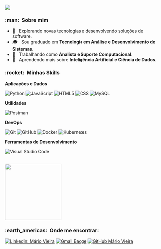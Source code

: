 ![](https://komarev.com/ghpvc/?username=maviei&color=006bed)

<h3> :man: &nbsp;Sobre mim </h3>

- 🤔 &nbsp; Explorando novas tecnologias e desenvolvendo soluções de software.
- 🎓 &nbsp; Sou graduado em **Tecnologia em Análise e Desenvolvimento de Sistemas**.
- 💼 &nbsp; Trabalhando como **Analista e Suporte Computacional**.
- 🌱 &nbsp; Aprendendo mais sobre **Inteligência Artificial e Ciência de Dados**.

<h3> :rocket: &nbsp;Minhas Skills </h3>

**Aplicações e Dados**

  ![Python](https://img.shields.io/badge/-Python-333333?style=flat&logo=python)
  ![JavaScript](https://img.shields.io/badge/-JavaScript-333333?style=flat&logo=javascript)
  ![HTML5](https://img.shields.io/badge/-HTML5-333333?style=flat&logo=HTML5)
  ![CSS](https://img.shields.io/badge/-CSS-333333?style=flat&logo=CSS3&logoColor=1572B6)
  ![MySQL](https://img.shields.io/badge/-MySQL-333333?style=flat&logo=mysql)

**Utilidades**

  ![Postman](https://img.shields.io/badge/-Postman-333333?style=flat&logo=postman)

**DevOps**

  ![Git](https://img.shields.io/badge/-Git-333333?style=flat&logo=git)
  ![GitHub](https://img.shields.io/badge/-GitHub-333333?style=flat&logo=github)
  ![Docker](https://img.shields.io/badge/-Docker-333333?style=flat&logo=docker)
  ![Kubernetes](https://img.shields.io/badge/-Kubernetes-333333?style=flat&logo=kubernetes)

**Ferramentas de Desenvolvimento**

  ![Visual Studio Code](https://img.shields.io/badge/-Visual%20Studio%20Code-333333?style=flat&logo=visual-studio-code&logoColor=007ACC)

<br/>

<a href="https://github.com/maviei">
  <img height="180em" src="https://github-readme-stats.vercel.app/api?username=maviei&theme=dracula&show_icons=true" />
</a>

<br/>

<h3> :earth_americas: &nbsp;Onde me encontrar: </h3> 

[![Linkedin: Mário Vieira](https://img.shields.io/badge/-maviei-blue?style=flat-square&logo=Linkedin&logoColor=white&link=https://www.linkedin.com/in/maviei/?lipi=urn%3Ali%3Apage%3Ad_flagship3_feed%3BrN4CcrFsTUS%2FwoCAaHgadA%3D%3D)](https://www.linkedin.com/in/maviei/?lipi=urn%3Ali%3Apage%3Ad_flagship3_feed%3BrN4CcrFsTUS%2FwoCAaHgadA%3D%3D)
[![Gmail Badge](https://img.shields.io/badge/-contato@mariovieira.com.br-006bed?style=flat-square&logo=Gmail&logoColor=white&link=mailto:contato@mariovieira.com.br)](mailto:contato@mariovieira.com.br)
[![GitHub Mário Vieira]( https://img.shields.io/github/followers/maviei?label=follow&style=social)](https://github.com/maviei/)
